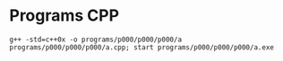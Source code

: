 # Programs CPP

```
g++ -std=c++0x -o programs/p000/p000/p000/a programs/p000/p000/p000/a.cpp; start programs/p000/p000/p000/a.exe
```